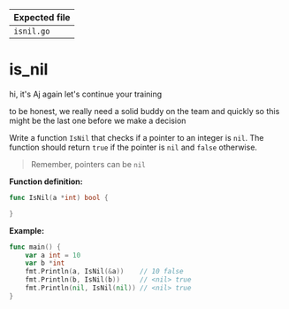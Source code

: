 | Expected file |
| ------------- |
| `isnil.go`    |

# is_nil

<p data-story-username="a-J-nx">hi, it's Aj again
let's continue your training</p>

<p data-story-username="a-J-nx">to be honest, we really need a solid buddy on the team and quickly so this might be the last one before we make a decision</p>


Write a function `IsNil` that checks if a pointer to an integer is `nil`. The function should return `true` if the pointer is `nil` and `false` otherwise.

> Remember, pointers can be `nil`

**Function definition:**

```go
func IsNil(a *int) bool {

}
```

**Example:**

```go
func main() {
	var a int = 10
	var b *int
	fmt.Println(a, IsNil(&a))    // 10 false
	fmt.Println(b, IsNil(b))     // <nil> true
	fmt.Println(nil, IsNil(nil)) // <nil> true
}
```
